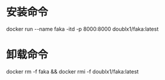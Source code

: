 # 安装命令
docker run --name faka -itd -p 8000:8000 doublx1/faka:latest
# 卸载命令
docker rm -f faka && docker rmi -f doublx1/faka:latest
